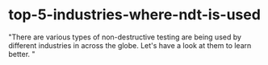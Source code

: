 # top-5-industries-where-ndt-is-used
"There are various types of non-destructive testing are being used by different industries in across the globe. Let's have a look at them to learn better. "
